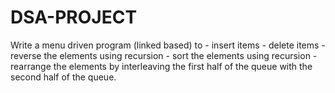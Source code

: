# DSA-PROJECT
Write a menu driven program (linked based) to - insert items - delete items - reverse the elements using recursion - sort the elements using recursion - rearrange the elements by interleaving the first half of the queue with the second half of the queue.
